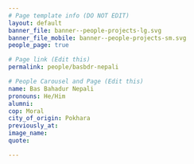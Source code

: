 ```yaml
---
# Page template info (DO NOT EDIT)
layout: default
banner_file: banner--people-projects-lg.svg
banner_file_mobile: banner--people-projects-sm.svg
people_page: true

# Page link (Edit this)
permalink: people/basbdr-nepali

# People Carousel and Page (Edit this)
name: Bas Bahadur Nepali
pronouns: He/Him
alumni: 
cop: Moral
city_of_origin: Pokhara
previously_at: 
image_name:
quote: 

---
```

